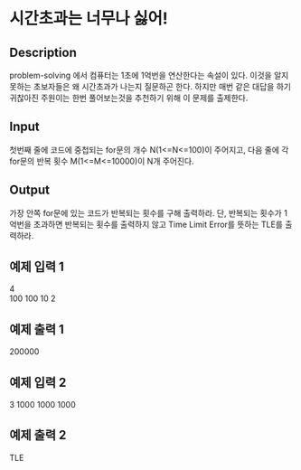 # 시간초과는 너무나 싫어!

## Description

problem-solving 에서 컴퓨터는 1초에 1억번을 연산한다는 속설이 있다. 이것을 알지 못하는 초보자들은 왜 시간초과가 나는지 질문하곤 한다. 하지만 매번 같은 대답을 하기 귀찮아진 주원이는 한번 풀어보는것을 추천하기 위해 이 문제를 출제한다.

## Input

첫번째 줄에 코드에 중첩되는 for문의 개수 N(1<=N<=100)이 주어지고, 다음 줄에 각 for문의 반복 횟수 M(1<=M<=10000)이 N개 주어진다. 

## Output

가장 안쪽 for문에 있는 코드가 반복되는 횟수를 구해 출력하라. 단, 반복되는 횟수가 1억번을 초과하면 반복되는 횟수를 출력하지 않고 Time Limit Error를 뜻하는 TLE를 출력하라.

## 예제 입력 1
4  
100 100 10 2
## 예제 출력 1
200000

## 예제 입력 2
3
1000 1000 1000
## 예제 출력 2
TLE